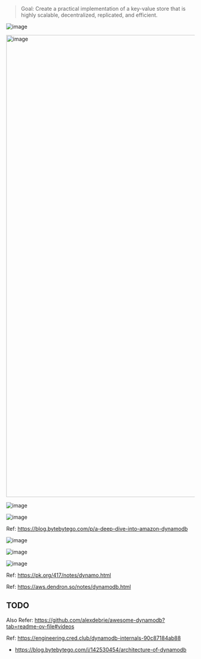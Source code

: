 > Goal: Create a practical implementation of a key-value store that is highly scalable, decentralized, replicated, and efficient.


![image](https://github.com/user-attachments/assets/80e2cdbc-34c4-4ee6-af00-32f0fc2f8633)

<img width="1234" alt="image" src="https://github.com/user-attachments/assets/eb21d6eb-7597-4aed-904c-48faab64e55c">

![image](https://github.com/user-attachments/assets/8424323d-884d-4ddc-bb3a-3e9ca042643e)

![image](https://github.com/user-attachments/assets/1d3b100e-004f-4a6a-bebb-3599448b3d41)

Ref: https://blog.bytebytego.com/p/a-deep-dive-into-amazon-dynamodb


![image](https://github.com/user-attachments/assets/231443c2-8f5f-494b-ab0d-2db726cf0864)

![image](https://github.com/user-attachments/assets/fde2492c-1d74-46b0-aadc-19c1c4150f2a)

![image](https://github.com/user-attachments/assets/22e59adf-447f-481c-8f30-1074067d5ab3)

Ref: https://pk.org/417/notes/dynamo.html

Ref: https://aws.dendron.so/notes/dynamodb.html

## TODO
Also Refer: https://github.com/alexdebrie/awesome-dynamodb?tab=readme-ov-file#videos

Ref: https://engineering.cred.club/dynamodb-internals-90c87184ab88

* https://blog.bytebytego.com/i/142530454/architecture-of-dynamodb
